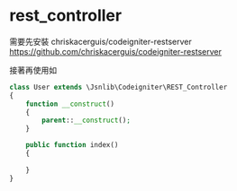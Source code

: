 # rest_controller

需要先安裝 chriskacerguis/codeigniter-restserver
https://github.com/chriskacerguis/codeigniter-restserver


接著再使用如
````php 
class User extends \Jsnlib\Codeigniter\REST_Controller 
{
    function __construct()
    {
        parent::__construct();
    }

    public function index()
    {
        
    }
}
````
